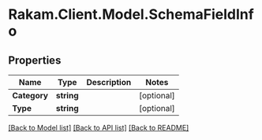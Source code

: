 # Rakam.Client.Model.SchemaFieldInfo
## Properties

Name | Type | Description | Notes
------------ | ------------- | ------------- | -------------
**Category** | **string** |  | [optional] 
**Type** | **string** |  | [optional] 

[[Back to Model list]](../README.md#documentation-for-models) [[Back to API list]](../README.md#documentation-for-api-endpoints) [[Back to README]](../README.md)

